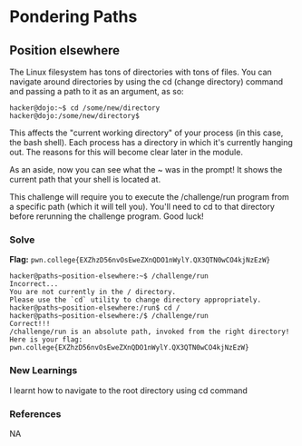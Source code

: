 # Pondering Paths

## Position elsewhere
The Linux filesystem has tons of directories with tons of files. You can navigate around directories by using the cd (change directory) command and passing a path to it as an argument, as so:
```
hacker@dojo:~$ cd /some/new/directory
hacker@dojo:/some/new/directory$
```
This affects the "current working directory" of your process (in this case, the bash shell). Each process has a directory in which it's currently hanging out. The reasons for this will become clear later in the module.

As an aside, now you can see what the ~ was in the prompt! It shows the current path that your shell is located at.

This challenge will require you to execute the /challenge/run program from a specific path (which it will tell you). You'll need to cd to that directory before rerunning the challenge program. Good luck!

### Solve
**Flag:** `pwn.college{EXZhzD56nvOsEweZXnQDO1nWylY.QX3QTN0wCO4kjNzEzW}`

```
hacker@paths~position-elsewhere:~$ /challenge/run
Incorrect...
You are not currently in the / directory.
Please use the `cd` utility to change directory appropriately.
hacker@paths~position-elsewhere:/run$ cd /
hacker@paths~position-elsewhere:/$ /challenge/run
Correct!!!
/challenge/run is an absolute path, invoked from the right directory!
Here is your flag:
pwn.college{EXZhzD56nvOsEweZXnQDO1nWylY.QX3QTN0wCO4kjNzEzW}
```

### New Learnings
I learnt how to navigate to the root directory using cd command

### References 
NA

